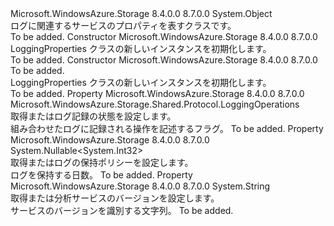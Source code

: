 <Type Name="LoggingProperties" FullName="Microsoft.WindowsAzure.Storage.Shared.Protocol.LoggingProperties">
  <TypeSignature Language="C#" Value="public sealed class LoggingProperties" />
  <TypeSignature Language="ILAsm" Value=".class public auto ansi sealed beforefieldinit LoggingProperties extends System.Object" />
  <TypeSignature Language="DocId" Value="T:Microsoft.WindowsAzure.Storage.Shared.Protocol.LoggingProperties" />
  <TypeSignature Language="VB.NET" Value="Public NotInheritable Class LoggingProperties" />
  <TypeSignature Language="F#" Value="type LoggingProperties = class" />
  <AssemblyInfo>
    <AssemblyName>Microsoft.WindowsAzure.Storage</AssemblyName>
    <AssemblyVersion>8.4.0.0</AssemblyVersion>
    <AssemblyVersion>8.7.0.0</AssemblyVersion>
  </AssemblyInfo>
  <Base>
    <BaseTypeName>System.Object</BaseTypeName>
  </Base>
  <Interfaces />
  <Docs>
    <summary>
            ログに関連するサービスのプロパティを表すクラスです。
            </summary>
    <remarks>To be added.</remarks>
  </Docs>
  <Members>
    <Member MemberName=".ctor">
      <MemberSignature Language="C#" Value="public LoggingProperties ();" />
      <MemberSignature Language="ILAsm" Value=".method public hidebysig specialname rtspecialname instance void .ctor() cil managed" />
      <MemberSignature Language="DocId" Value="M:Microsoft.WindowsAzure.Storage.Shared.Protocol.LoggingProperties.#ctor" />
      <MemberSignature Language="VB.NET" Value="Public Sub New ()" />
      <MemberType>Constructor</MemberType>
      <AssemblyInfo>
        <AssemblyName>Microsoft.WindowsAzure.Storage</AssemblyName>
        <AssemblyVersion>8.4.0.0</AssemblyVersion>
        <AssemblyVersion>8.7.0.0</AssemblyVersion>
      </AssemblyInfo>
      <Parameters />
      <Docs>
        <summary>
            LoggingProperties クラスの新しいインスタンスを初期化します。
            </summary>
        <remarks>To be added.</remarks>
      </Docs>
    </Member>
    <Member MemberName=".ctor">
      <MemberSignature Language="C#" Value="public LoggingProperties (string version);" />
      <MemberSignature Language="ILAsm" Value=".method public hidebysig specialname rtspecialname instance void .ctor(string version) cil managed" />
      <MemberSignature Language="DocId" Value="M:Microsoft.WindowsAzure.Storage.Shared.Protocol.LoggingProperties.#ctor(System.String)" />
      <MemberSignature Language="VB.NET" Value="Public Sub New (version As String)" />
      <MemberSignature Language="F#" Value="new Microsoft.WindowsAzure.Storage.Shared.Protocol.LoggingProperties : string -&gt; Microsoft.WindowsAzure.Storage.Shared.Protocol.LoggingProperties" Usage="new Microsoft.WindowsAzure.Storage.Shared.Protocol.LoggingProperties version" />
      <MemberType>Constructor</MemberType>
      <AssemblyInfo>
        <AssemblyName>Microsoft.WindowsAzure.Storage</AssemblyName>
        <AssemblyVersion>8.4.0.0</AssemblyVersion>
        <AssemblyVersion>8.7.0.0</AssemblyVersion>
      </AssemblyInfo>
      <Parameters>
        <Parameter Name="version" Type="System.String" />
      </Parameters>
      <Docs>
        <param name="version">To be added.</param>
        <summary>
            LoggingProperties クラスの新しいインスタンスを初期化します。
            </summary>
        <remarks>To be added.</remarks>
      </Docs>
    </Member>
    <Member MemberName="LoggingOperations">
      <MemberSignature Language="C#" Value="public Microsoft.WindowsAzure.Storage.Shared.Protocol.LoggingOperations LoggingOperations { get; set; }" />
      <MemberSignature Language="ILAsm" Value=".property instance valuetype Microsoft.WindowsAzure.Storage.Shared.Protocol.LoggingOperations LoggingOperations" />
      <MemberSignature Language="DocId" Value="P:Microsoft.WindowsAzure.Storage.Shared.Protocol.LoggingProperties.LoggingOperations" />
      <MemberSignature Language="VB.NET" Value="Public Property LoggingOperations As LoggingOperations" />
      <MemberSignature Language="F#" Value="member this.LoggingOperations : Microsoft.WindowsAzure.Storage.Shared.Protocol.LoggingOperations with get, set" Usage="Microsoft.WindowsAzure.Storage.Shared.Protocol.LoggingProperties.LoggingOperations" />
      <MemberType>Property</MemberType>
      <AssemblyInfo>
        <AssemblyName>Microsoft.WindowsAzure.Storage</AssemblyName>
        <AssemblyVersion>8.4.0.0</AssemblyVersion>
        <AssemblyVersion>8.7.0.0</AssemblyVersion>
      </AssemblyInfo>
      <ReturnValue>
        <ReturnType>Microsoft.WindowsAzure.Storage.Shared.Protocol.LoggingOperations</ReturnType>
      </ReturnValue>
      <Docs>
        <summary>
            取得またはログ記録の状態を設定します。
            </summary>
        <value>組み合わせた<see cref="P:Microsoft.WindowsAzure.Storage.Shared.Protocol.LoggingProperties.LoggingOperations" />ログに記録される操作を記述するフラグ。</value>
        <remarks>To be added.</remarks>
      </Docs>
    </Member>
    <Member MemberName="RetentionDays">
      <MemberSignature Language="C#" Value="public Nullable&lt;int&gt; RetentionDays { get; set; }" />
      <MemberSignature Language="ILAsm" Value=".property instance valuetype System.Nullable`1&lt;int32&gt; RetentionDays" />
      <MemberSignature Language="DocId" Value="P:Microsoft.WindowsAzure.Storage.Shared.Protocol.LoggingProperties.RetentionDays" />
      <MemberSignature Language="VB.NET" Value="Public Property RetentionDays As Nullable(Of Integer)" />
      <MemberSignature Language="F#" Value="member this.RetentionDays : Nullable&lt;int&gt; with get, set" Usage="Microsoft.WindowsAzure.Storage.Shared.Protocol.LoggingProperties.RetentionDays" />
      <MemberType>Property</MemberType>
      <AssemblyInfo>
        <AssemblyName>Microsoft.WindowsAzure.Storage</AssemblyName>
        <AssemblyVersion>8.4.0.0</AssemblyVersion>
        <AssemblyVersion>8.7.0.0</AssemblyVersion>
      </AssemblyInfo>
      <ReturnValue>
        <ReturnType>System.Nullable&lt;System.Int32&gt;</ReturnType>
      </ReturnValue>
      <Docs>
        <summary>
            取得またはログの保持ポリシーを設定します。
            </summary>
        <value>ログを保持する日数。</value>
        <remarks>To be added.</remarks>
      </Docs>
    </Member>
    <Member MemberName="Version">
      <MemberSignature Language="C#" Value="public string Version { get; set; }" />
      <MemberSignature Language="ILAsm" Value=".property instance string Version" />
      <MemberSignature Language="DocId" Value="P:Microsoft.WindowsAzure.Storage.Shared.Protocol.LoggingProperties.Version" />
      <MemberSignature Language="VB.NET" Value="Public Property Version As String" />
      <MemberSignature Language="F#" Value="member this.Version : string with get, set" Usage="Microsoft.WindowsAzure.Storage.Shared.Protocol.LoggingProperties.Version" />
      <MemberType>Property</MemberType>
      <AssemblyInfo>
        <AssemblyName>Microsoft.WindowsAzure.Storage</AssemblyName>
        <AssemblyVersion>8.4.0.0</AssemblyVersion>
        <AssemblyVersion>8.7.0.0</AssemblyVersion>
      </AssemblyInfo>
      <ReturnValue>
        <ReturnType>System.String</ReturnType>
      </ReturnValue>
      <Docs>
        <summary>
            取得または分析サービスのバージョンを設定します。
            </summary>
        <value>サービスのバージョンを識別する文字列。</value>
        <remarks>To be added.</remarks>
      </Docs>
    </Member>
  </Members>
</Type>
